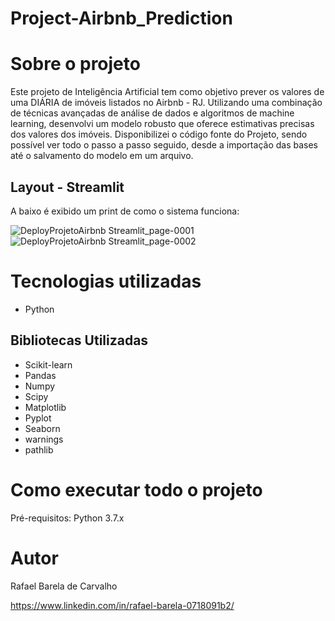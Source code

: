# Project-Airbnb_Prediction


 # Sobre o projeto

Este projeto de Inteligência Artificial tem como objetivo prever os valores de uma DIÁRIA de imóveis listados no Airbnb - RJ. Utilizando uma combinação de técnicas avançadas de análise de dados e algoritmos de machine learning, desenvolvi um modelo robusto que oferece estimativas precisas dos valores dos imóveis. Disponibilizei o código fonte do Projeto, sendo possível ver todo o passo a passo seguido, desde a importação das bases até o salvamento do modelo em um arquivo.

## Layout - Streamlit

A baixo é exibido um print de como o sistema funciona:

![DeployProjetoAirbnb Streamlit_page-0001](https://github.com/RafaBarela/Project-Airbnb_Prediction/assets/104285149/8aa93869-37bd-4923-9b22-802b76f40ccd)
![DeployProjetoAirbnb Streamlit_page-0002](https://github.com/RafaBarela/Project-Airbnb_Prediction/assets/104285149/2d12663b-ae5f-4780-8c94-c2f3e920c042)

# Tecnologias utilizadas
- Python
  

## Bibliotecas Utilizadas
- Scikit-learn
- Pandas
- Numpy
- Scipy
- Matplotlib
- Pyplot
- Seaborn
- warnings
- pathlib

# Como executar todo o projeto

Pré-requisitos: Python 3.7.x


# Autor

Rafael Barela de Carvalho

https://www.linkedin.com/in/rafael-barela-0718091b2/
